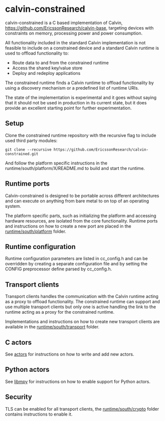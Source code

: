 # calvin-constrained

calvin-constrained is a C based implementation of Calvin, https://github.com/EricssonResearch/calvin-base, targeting devices with constraints on memory, processing power and power consumption.

All functionality included in the standard Calvin implementation is not feasible to include on a constrained device and a standard Calvin runtime is used to offload functionality to:

- Route data to and from the constrained runtime
- Access the shared key/value store
- Deploy and redeploy applications

The constrained runtime finds a Calvin runtime to offload functionality by using a discovery mechanism or a predefined list of runtime URIs.

The state of the implementation is experimental and it goes without saying that it should not be used in production in its current state, but it does provide an excellent starting point for further experimentation.

## Setup

Clone the constrained runtime repository with the recursive flag to include used third party modules:

```
git clone --recursive https://github.com/EricssonResearch/calvin-constrained.git
```

And follow the platform specific instructions in the runtime/south/platform/X/README.md to build and start the runtime.

## Runtime ports

Calvin-constrained is designed to be portable across different architectures and can execute on anything from bare metal to on top of an operating system.

The platform specific parts, such as initializing the platform and accessing hardware resources, are isolated from the core functionality. Runtime ports and instructions on how to create a new port are placed in the [runtime/south/platform](runtime/south/platform) folder.

## Runtime configuration

Runtime configuration parameters are listed in cc_config.h and can be overridden by creating a separate configuration file and by setting the CONFIG preprocessor define parsed by cc_config.h.

## Transport clients

Transport clients handles the communication with the Calvin runtime acting as a proxy to offload functionality. The constrained runtime can support and use multiple transport clients but only one is active handling the link to the runtime acting as a proxy for the constrained runtime.

Implementations and instructions on how to create new transport clients are available in the [runtime/south/transport](runtime/south/transport) folder.

## C actors

See [actors](actors) for instructions on how to write and add new actors.

## Python actors

See [libmpy](libmpy) for instructions on how to enable support for Python actors.

## Security

TLS can be enabled for all transport clients, the [runtime/south/crypto](runtime/south/crypto) folder contains instructions to enable it.

